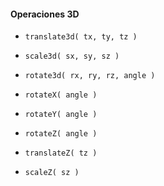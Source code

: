 #### Operaciones 3D

- ```translate3d( tx, ty, tz )```
- ```scale3d( sx, sy, sz )```
- ```rotate3d( rx, ry, rz, angle )```

- ```rotateX( angle )```
- ```rotateY( angle )```
- ```rotateZ( angle )```
- ```translateZ( tz )```
- ```scaleZ( sz )```
